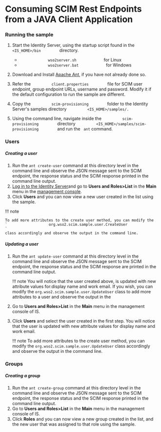 # Consuming SCIM Rest Endpoints from a JAVA Client Application

### Running the sample

1.  Start the Identity Server, using the startup script found in the
    `          <IS_HOME>/bin         ` directory.
    -   `              wso2server.sh             ` for Linux
    -   `              wso2server.bat             ` for Windows

2.  Download and Install [Apache
    Ant](https://ant.apache.org/bindownload.cgi), if you have not
    already done so.
3.  Refer the `          client.properties         ` file for SCIM user
    endpoint, group endpoint URLs, username and password. Modify it if
    the default configuration to run the sample are different.
4.  Copy the `          scim-provisioning         ` folder to the
    Identity Server's samples directory
    `          <IS_HOME>/samples/.         `
5.  Using the command line, navigate inside the
    `          scim-provisioning         ` directory
    `          <IS_HOME>/samples/scim-provisioning         ` and run the
    ` ant` command.

### Users

##### Creating a user

1.  Run the `ant create-user` command at this
    directory level in the command line and observe the JSON message
    sent to the SCIM endpoint, the response status and the SCIM response
    printed in the command line output.
2.  [Log in to the Identity
    Server](../../setup/running-the-product)and
    go to **Users and Roles\>List** in the **Main** menu in the
    [management
    console](../../setup/getting-started-with-the-management-console).
3.  Click **Users** and you can now view a new user created in the list
    using the sample.

!!! note
    
    To add more attributes to the create user method, you can modify the
    `                   org.wso2.scim.sample.user.CreateUser                 `
    class accordingly and observe the output in the command line.
    

##### Updating a user

1.  Run the `ant update-user` command at this
    directory level in the command line and observe the JSON message
    sent to the SCIM endpoint, the response status and the SCIM response
    are printed in the command line output.

    !!! note 
        You will notice that the user created above, is updated
        with new attribute values for:display name and work email. If you
        wish, you can modify the
        `org.wso2.scim.sample.user.UpdateUser`
        class to add more attributes to a user and observe the output in the

2.  Go to **Users and Roles\>List** in the **Main** menu in the
    management console of IS.
3.  Click **Users** and select the user created in the first step. You
    will notice that the user is updated with new attribute values for
    display name and work email.

    !!! note
        To add more attributes to the create user method, you can modify the
        `org.wso2.scim.sample.user.UpdateUser` class
        accordingly and observe the output in the command line.
    

### Groups

##### Creating a group

1.  Run the `ant create-group` command at this
    directory level in the command line and observe the JSON message
    sent to the SCIM endpoint, the response status and the SCIM response
    printed in the command line output.
2.  Go to **Users and Roles\>List** in the **Main** menu in the
    management console of IS.
3.  Click **Roles** and you can now view a new group created in the
    list, and the new user that was assigned to that role using the
    sample.
